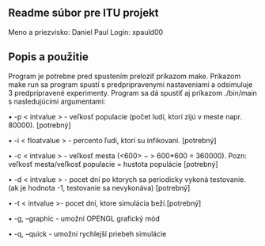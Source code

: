 ## **Readme súbor pre ITU projekt**
Meno a priezvisko: Daniel Paul 
Login: xpauld00
 
## Popis a použitie
Program je potrebne pred spustením preloziť príkazom make. Príkazom make run sa program spustí s predpripravenymi nastaveniami a odsimuluje 3 predpripravené experimenty. Program sa dá spustiť aj príkazom
./bin/main s nasledujúcimi argumentami:

• -p < intvalue > - veľkosť populacie (počet ludí, ktorí zijú v meste napr. 80000). [potrebný]

• -i < floatvalue > - percento ľudí, ktorí su infikovaní. [potrebný]

• -c < intvalue > - veľkosť mesta (<600> − > 600*600 = 360000). Pozn: veľkosť mesta/veľkosť populacie = hustota populácie [potrebný]

• -d < intvalue > - pocet dní po ktorych sa periodicky vykoná testovanie. (ak je hodnota -1, testovanie sa
nevykonáva) [potrebný]

• -t < intvalue >- pocet dní, ktore simulácia beží.[potrebný]

• -g, –graphic - umožní OPENGL grafický mód

• -q, –quick - umožní rychlejší priebeh simulácie
